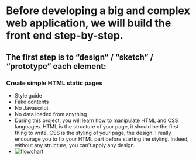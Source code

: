 # Before developing a big and complex web application, we will build the front end step-by-step.

## The first step is to “design” / “sketch” / “prototype” each element:

### Create simple HTML static pages
* Style guide
* Fake contents
* No Javascript
* No data loaded from anything
* During this project, you will learn how to manipulate HTML and CSS languages. HTML is the structure of your page, it should be the first thing to write. CSS is the styling of your page, the design. I really encourage you to fix your HTML part before starting the styling. Indeed, without any structure, you can’t apply any design.
* ![flowchart](https://github.com/gumquat/holbertonschool-AirBnB_clone/assets/23125776/cd1465bf-96bb-4849-8d5f-4f0a1bc7f4bd)
